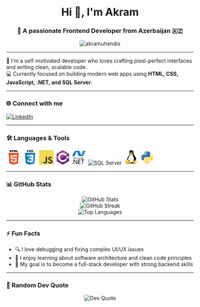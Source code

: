 <!-- HEADER -->
<h1 align="center">Hi 👋, I'm Akram</h1>
<h3 align="center">🚀 A passionate Frontend Developer from Azerbaijan 🇦🇿</h3>

<p align="center">
  <img src="https://komarev.com/ghpvc/?username=akramuhendis&label=Profile%20Views&color=0e75b6&style=flat" alt="akramuhendis" />
</p>

---

<!-- SHORT ABOUT -->
🌟 I'm a self-motivated developer who loves crafting pixel-perfect interfaces and writing clean, scalable code.  
💻 Currently focused on building modern web apps using **HTML, CSS, JavaScript, .NET, and SQL Server**.

---

### 🌐 Connect with me

<p align="left">
  <a href="https://www.linkedin.com/in/akram-akram/" target="_blank">
    <img src="https://img.shields.io/badge/LinkedIn-0A66C2?style=for-the-badge&logo=linkedin&logoColor=white" alt="LinkedIn"/>
  </a>
</p>

---

### 🛠️ Languages & Tools

<p align="left">
  <img src="https://raw.githubusercontent.com/devicons/devicon/master/icons/html5/html5-original-wordmark.svg" alt="HTML5" width="40" height="40"/>
  <img src="https://raw.githubusercontent.com/devicons/devicon/master/icons/css3/css3-original-wordmark.svg" alt="CSS3" width="40" height="40"/>
  <img src="https://raw.githubusercontent.com/devicons/devicon/master/icons/javascript/javascript-original.svg" alt="JavaScript" width="40" height="40"/>
  <img src="https://raw.githubusercontent.com/devicons/devicon/master/icons/csharp/csharp-original.svg" alt="C#" width="40" height="40"/>
  <img src="https://raw.githubusercontent.com/devicons/devicon/master/icons/dot-net/dot-net-original-wordmark.svg" alt=".NET" width="40" height="40"/>
  <img src="https://www.svgrepo.com/show/303229/microsoft-sql-server-logo.svg" alt="SQL Server" width="40" height="40"/>
  <img src="https://raw.githubusercontent.com/devicons/devicon/master/icons/linux/linux-original.svg" alt="Linux" width="40" height="40"/>
  <img src="https://raw.githubusercontent.com/devicons/devicon/master/icons/python/python-original.svg" alt="Python" width="40" height="40"/>
</p>

---

### 📊 GitHub Stats

<p align="center">
  <img src="https://github-readme-stats.vercel.app/api?username=akramuhendis&show_icons=true&theme=radical" alt="GitHub Stats" />
  <br/>
  <img src="https://github-readme-streak-stats.herokuapp.com/?user=akramuhendis&theme=radical" alt="GitHub Streak" />
  <br/>
  <img src="https://github-readme-stats.vercel.app/api/top-langs/?username=akramuhendis&layout=compact&theme=radical" alt="Top Languages" />
</p>

---

### ⚡ Fun Facts

- 🔍 I love debugging and fixing complex UI/UX issues
- 🧠 I enjoy learning about software architecture and clean code principles
- 🎯 My goal is to become a full-stack developer with strong backend skills

---

### 💬 Random Dev Quote

<p align="center">
  <img src="https://quotes-github-readme.vercel.app/api?type=horizontal&theme=radical" alt="Dev Quote" />
</p>
